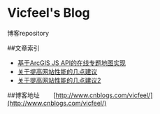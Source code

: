 # Vicfeel's Blog
博客repository

##文章索引
* [基于ArcGIS JS API的在线专题地图实现](https://github.com/Vicfeel/Blog/blob/master/blogs/%E5%9F%BA%E4%BA%8EArcGIS%20JS%20API%E7%9A%84%E5%9C%A8%E7%BA%BF%E4%B8%93%E9%A2%98%E5%9C%B0%E5%9B%BE%E5%AE%9E%E7%8E%B0.md)
* [关于提高网站性能的几点建议](https://github.com/Vicfeel/Blog/blob/master/blogs/%E9%AB%98%E6%80%A7%E8%83%BD%E7%BD%91%E7%AB%99%E5%BB%BA%E7%AB%99%E6%8C%87%E5%8D%97%E5%AD%A6%E4%B9%A0%E7%AC%94%E8%AE%B0.md)
* [关于提高网站性能的几点建议2](https://github.com/Vicfeel/Blog/blob/master/blogs/%E5%85%B3%E4%BA%8E%E6%8F%90%E9%AB%98%E7%BD%91%E7%AB%99%E6%80%A7%E8%83%BD%E7%9A%84%E5%87%A0%E7%82%B9%E5%BB%BA%E8%AE%AE2.md)

##博客地址
&emsp;&emsp;[http://www.cnblogs.com/vicfeel/](http://www.cnblogs.com/vicfeel/)

